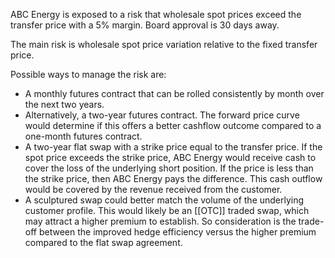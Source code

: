 ABC Energy is exposed to a risk that wholesale spot prices exceed the transfer price with a 5% margin. Board approval is 30 days away.

The main risk is wholesale spot price variation relative to the fixed transfer price.

Possible ways to manage the risk are:
- A monthly futures contract that can be rolled consistently by month over the next two years. 
- Alternatively, a two-year futures contract. The forward price curve would determine if this offers a better cashflow outcome compared to a one-month futures contract. 
- A two-year flat swap with a strike price equal to the transfer price. If the spot price exceeds the strike price, ABC Energy would receive cash to cover the loss of the underlying short position. If the price is less than the strike price, then ABC Energy pays the difference. This cash outflow would be covered by the revenue received from the customer.
- A sculptured swap could better match the volume of the underlying customer profile. This would likely be an [[OTC]] traded swap, which may attract a higher premium to establish. So consideration is the trade-off between the improved hedge efficiency versus the higher premium compared to the flat swap agreement.